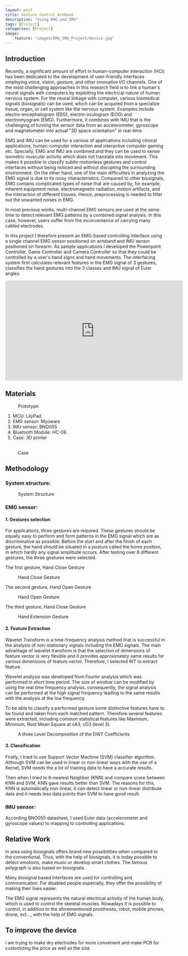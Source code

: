 ```yaml
---
layout: post
title: Gesture Control Armband
description: "Using EMG and IMU"
tags: [Project]
categories: [Project]
image:
    feature: "images/EMG_IMU_Project/device.jpg"
---
```


## Introduction

Recently, a significant amount of effort in human-computer interaction (HCI) has been dedicated to the development of user-friendly interfaces employing voice, vision, gesture, and other innovative I/O channels. One of the most challenging approaches in this research field is to link a human's neural signals with computers by exploiting the electrical nature of human nervous system. For the neural linkage with computer, various biomedical signals (biosignals) can be used, which can be acquired from a specialize tissue, organ, or cell system like the nervous system. Examples include electro-encephalogram (EEG), electro-oculogram (EOG) and electromyogram (EMG). Furthermore, it combines with IMU that is the challenging of turning the sensor data from an accelerometer, gyroscope and magnetometer into actual "3D space orientation" in real-time.

EMG and IMU can be used for a various of applications including clinical applications, human-computer interaction and interactive computer gaming etc. Specially, EMG and IMU are combined and they can be used to sense isometric muscular activity which does not translate into movement. This makes it possible to classify subtle motionless gestures and control interfaces without being noticed and without disrupting the surrounding environment. On the other hand, one of the main difficulties in analyzing the EMG signal is due to its noisy characteristics. Compared to other biosignals, EMG contains complicated types of noise that are caused by, for example, inherent equipment noise, electromagnetic radiation, motion artifacts, and the interaction of different tissues. Hence, preprocessing is needed to filter out the unwanted noises in EMG.

In most previous works, multi-channel EMG sensors are used at the same time to detect relevant EMG patterns by a combined signal analysis. In this case, however, users suffer from the inconvenience of carrying many cabled electrodes.

In this project I therefore present an EMG-based controlling interface using a single channel EMG sensor positioned on armband and IMU sensor positioned on forearm. As sample applications I developed the Powerpoint Controller, Game Controller and Camera Controller so that they could be controlled by a user's hand signs and hand movements. The interfacing system first calculates relevant features in the EMG signal of 3 gestures, classifies the hand gestures into the 3 classes and IMU signal of Euler angles.

<iframe width="560" height="315" src="https://www.youtube.com/embed/PC6AopXy3LM" frameborder="0"></iframe>

## Materials
<figure class="half center">
	<img src="/images/EMG_IMU_Project/prototype.jpg" alt="">
	<figcaption>Prototype</figcaption>
</figure>


1. MCU: LilyPad
2. EMG sensor: Myoware
3. IMU sensor: BNO055
4. Bluetooth Module: HC-06
5. Case: 3D printer

<figure class="half center">
	<img src="/images/EMG_IMU_Project/case1.png" alt="">
	<img src="/images/EMG_IMU_Project/case2.png" alt="">
	<figcaption>Case</figcaption>
</figure>

## Methodology

### System structure:
<figure class="half center">
	<img src="/images/EMG_IMU_Project/structure.JPG" alt="">
	<figcaption>System Structure</figcaption>
</figure>

### EMG sensor:

#### 1. Gestures selection
For applications, three gestures are required. These gestures should be equally easy to perform and form patterns in the EMG signal which are as discriminative as possible. Before the start and after the finish of each gesture, the hand should be situated in a posture called the home position, in which hardly any signal amplitude occurs. After testing over 8 different gestures, the three gestures were selected.

The first gesture, Hand Close Gesture
<figure class="half center">
	<img src="/images/EMG_IMU_Project/close.png" alt="">
	<figcaption>Hand Close Gesture</figcaption>
</figure>


The second gesture, Hand Open Gesture
<figure class="half center">
	<img src="/images/EMG_IMU_Project/open.png" alt="">
	<figcaption>Hand Open Gesture</figcaption>
</figure>


The third gesture, Hand Close Gesture
<figure class="half center">
	<img src="/images/EMG_IMU_Project/extension.png" alt="">
	<figcaption>Hand Extension Gesture</figcaption>
</figure>

#### 2. Feature Extraction
Wavelet Transform is a time-frequency analysis method that is successful in the analysis of non-stationary signals including the EMG signals. The main advantage of wavelet transform is that  the selection of dimensions of feature vector is very flexible and it provides approximately same results for various dimensions of feature vector. Therefore, I selected WT to extract feature.

Wavelet analysis was developed from Fourier analysis which was performed in short time period. The size of window can be modified by using the real time frequency analysis. consequently, the signal analysis can be performed at the high signal frequency leading to the same results with the analysis at the low frequency.

To be able to classify a performed gesture some distinctive features have to be found and taken from each matched pattern. Therefore several features were extracted, including common statistical features like Maximum, Minimum, Root Mean Square at cA3, cD3 (level 3).

<figure class="half center">
	<img src="/images/EMG_IMU_Project/wavelet.jpg" alt="">
	<figcaption>A three Level Decomposition of the DWT Coefficients</figcaption>
</figure>

#### 3. Classification

Firstly, I tried to use Support Vector Machine (SVM) classifier algorithm. Although SVM can be used in linear or non-linear ways with the use of a Kernel, SVM needs the a lot of training data to have a accurate results.

Then when I tried to K-nearest Neighbor (KNN) and compare score between KNN and SVM, KNN gave results better than SVM. The reasons for this, KNN is automatically non-linear, it can detect linear or non-linear distribute data and it needs less data points than SVM to have good result.

### IMU sensor:

According BNO055 datasheet, I used Euler data (accelerometer and gyroscope values) to mapping to controlling applications.

## Relative Work
In area using biosignals offers brand new possibilities when compared to the conventional. Thus, with the help of biosignals, it is today possible to detect emotions, make music or develop smart clothes. The famous polygraph is also based on biosignals.

Many biosignal based interfaces are used for controlling and communication. For disabled people especially, they offer the possibility of making their lives easier.

The EMG signal represents the natural electrical activity of the human body, which is used to control the skeletal muscles. Nowadays it is possible to control, in addition to the aforementioned prostheses, robot, mobile phones, drone, ect..., with the help of EMG signals.

## To improve the device
I am trying to make dry electrodes for more convenient and make PCB for customizing the price as well as the size.

